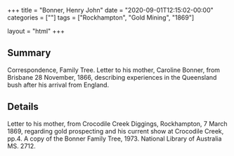 +++
title = "Bonner, Henry John"
date = "2020-09-01T12:15:02-00:00"
categories = [""]
tags = ["Rockhampton",
"Gold Mining",
"1869"]


layout = "html"
+++

			
## Summary
Correspondence, Family Tree. Letter to his mother, Caroline Bonner, from Brisbane 28 November, 1866, describing experiences in the Queensland bush after his arrival from England.



## Details
Letter to his mother, from Crocodile Creek Diggings, Rockhampton, 7 March 1869, regarding gold prospecting and his current show at Crocodile Creek, pp.4. A copy of the Bonner Family Tree, 1973. National Library of Australia MS. 2712.



